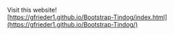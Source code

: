 Visit this website!\
[https://gfrieder1.github.io/Bootstrap-Tindog/index.html](https://gfrieder1.github.io/Bootstrap-Tindog/)
